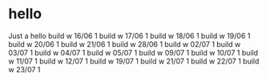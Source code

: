 # hello
Just a hello
build w 16/06 1
build w 17/06 1
build w 18/06 1
build w 19/06 1
build w 20/06 1
build w 21/06 1
build w 28/06 1
build w 02/07 1
build w 03/07 1
build w 04/07 1
build w 05/07 1
build w 09/07 1
build w 10/07 1
build w 11/07 1
build w 12/07 1
build w 19/07 1
build w 21/07 1
build w 22/07 1
build w 23/07 1
